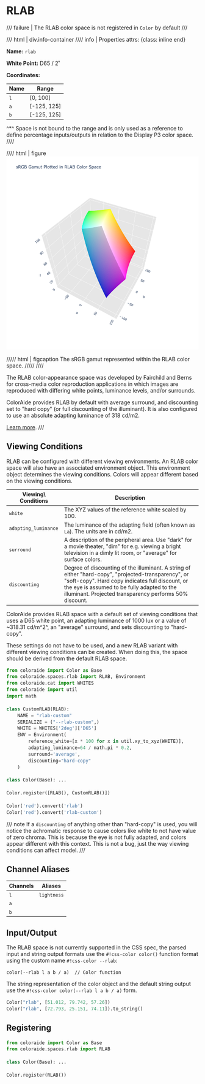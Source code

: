 # RLAB

/// failure | The RLAB color space is not registered in `Color` by default
///

/// html | div.info-container
//// info | Properties
    attrs: {class: inline end}

**Name:** `rlab`

**White Point:** D65 / 2˚

**Coordinates:**

Name | Range
---- | -----
`l`  | [0, 100]
`a`  | [-125, 125]
`b`  | [-125, 125]

^\*^ Space is not bound to the range and is only used as a reference to define percentage inputs/outputs in
relation to the Display P3 color space.
////

//// html | figure
![RLAB](../images/rlab-3d.png)

///// html | figcaption
The sRGB gamut represented within the RLAB color space.
/////
////

The RLAB color-appearance space was developed by Fairchild and Berns for cross-media color reproduction applications in
which images are reproduced with differing white points, luminance levels, and/or surrounds.

ColorAide provides RLAB by default with average surround, and discounting set to "hard copy" (or full discounting of the
illuminant). It is also configured to use an absolute adapting luminance of 318 cd/m2.

[Learn more](https://scholarworks.rit.edu/cgi/viewcontent.cgi?article=1153&context=article).
///

## Viewing Conditions

RLAB can be configured with different viewing environments. An RLAB color space will also have an associated environment
object. This environment object determines the viewing conditions. Colors will appear different based on the viewing
conditions.

Viewing\ Conditions    | Description
---------------------- | -----------
`white`                | The XYZ values of the reference white scaled by 100.
`adapting_luminance`   | The luminance of the adapting field (often known as `La`). The units are in cd/m2.
`surround`             | A description of the peripheral area. Use "dark" for a movie theater, "dim" for e.g. viewing a bright television in a dimly lit room, or "average" for surface colors.
`discounting`          | Degree of discounting of the illuminant. A string of either "hard-copy", "projected-transparency", or "soft-copy". Hard copy indicates full discount, or the eye is assumed to be fully adapted to the illuminant. Projected transparency performs 50% discount.

ColorAide provides RLAB space with a default set of viewing conditions that uses a D65 white point, an adapting
luminance of 1000 lux or a value of ~318.31 cd/m^2^, an "average" surround, and sets discounting to "hard-copy".

These settings do not have to be used, and a new RLAB variant with different viewing conditions can be created. When
doing this, the space should be derived from the default RLAB space.

```py play
from coloraide import Color as Base
from coloraide.spaces.rlab import RLAB, Environment
from coloraide.cat import WHITES
from coloraide import util
import math

class CustomRLAB(RLAB):
    NAME = "rlab-custom"
    SERIALIZE = ("--rlab-custom",)
    WHITE = WHITES['2deg']['D65']
    ENV = Environment(
        reference_white=[x * 100 for x in util.xy_to_xyz(WHITE)],
        adapting_luminance=64 / math.pi * 0.2,
        surround='average',
        discounting="hard-copy"
    )

class Color(Base): ...

Color.register([RLAB(), CustomRLAB()])

Color('red').convert('rlab')
Color('red').convert('rlab-custom')
```

/// note
If a `discounting` of anything other than "hard-copy" is used, you will notice the achromatic response to cause colors
like white to not have value of zero chroma. This is because the eye is not fully adapted, and colors appear different
with this context. This is not a bug, just the way viewing conditions can affect model.
///

## Channel Aliases

Channels | Aliases
-------- | -------
`l`      | `lightness`
`a`      |
`b`      |

## Input/Output

The RLAB space is not currently supported in the CSS spec, the parsed input and string output formats use the
`#!css-color color()` function format using the custom name `#!css-color --rlab`:

```css-color
color(--rlab l a b / a)  // Color function
```

The string representation of the color object and the default string output use the
`#!css-color color(--rlab l a b / a)` form.

```py play
Color("rlab", [51.012, 79.742, 57.26])
Color("rlab", [72.793, 25.151, 74.11]).to_string()
```

## Registering

```py
from coloraide import Color as Base
from coloraide.spaces.rlab import RLAB

class Color(Base): ...

Color.register(RLAB())
```
